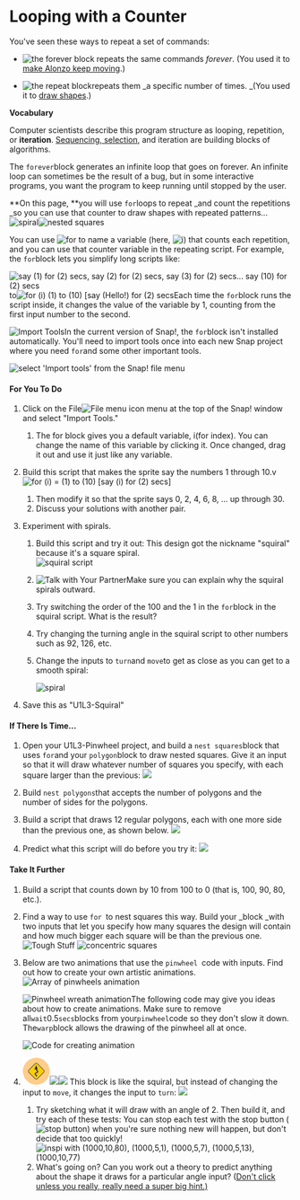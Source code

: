 # Looping with a Counter

You've seen these ways to repeat a set of commands:

* ![](http://bjc.edc.org/bjc-r/img/blocks/forever.png "the forever block") repeats the same commands _forever_. \(You used it to [make Alonzo keep moving](http://bjc.edc.org/bjc-r/cur/programming/1-introduction/1-building-an-app/6-keeping-score.html?topic=nyc_bjc%2F1-intro-loops.topic&course=bjc4nyc.html&novideo&noassignment).\)

* ![](http://bjc.edc.org/bjc-r/img/1-introduction/repeat.png "the repeat block")repeats them _a specific number of times. _\(You used it to [draw shapes](http://bjc.edc.org/bjc-r/cur/programming/1-introduction/3-drawing/1-exploring-motion.html?topic=nyc_bjc%2F1-intro-loops.topic&course=bjc4nyc.html&novideo&noassignment).\)

**Vocabulary**

Computer scientists describe this program structure as looping, repetition, or **iteration**. [Sequencing, selection](http://bjc.edc.org/bjc-r/cur/programming/1-introduction/2-gossip-and-greet/4-learning-names.html?topic=nyc_bjc%2F1-intro-loops.topic&course=bjc4nyc.html&novideo&noassignment#AP), and iteration are building blocks of algorithms.

The `forever`block generates an infinite loop that goes on forever. An infinite loop can sometimes be the result of a bug, but in some interactive programs, you want the program to keep running until stopped by the user.

**On this page, **you will use `for`loops to repeat \_and count the repetitions \_so you can use that counter to draw shapes with repeated patterns...![](http://bjc.edc.org/bjc-r/img/prog/spiral.png "spiral")![](http://bjc.edc.org/bjc-r/img/1-introduction/nested-squares.png "nested squares")

You can use ![](http://bjc.edc.org/bjc-r/img/prog/for.png "for") to name a variable \(here, ![](http://bjc.edc.org/bjc-r/img/blocks/variable-i.png "i")\) that counts each repetition, and you can use that counter variable in the repeating script. For example, the `for`block lets you simplify long scripts like:

![](http://bjc.edc.org/bjc-r/img/looping/for-loop-equivalent.png "say \(1\) for \(2\) secs, say \(2\) for \(2\) secs, say \(3\) for \(2\) secs... say \(10\) for \(2\) secs")   to![](http://bjc.edc.org/bjc-r/img/looping/for-loop-drag-i.gif "for \(i\) \(1\) to \(10\) \[say \(Hello!\) for \(2\) secs")Each time the `for`block runs the script inside, it changes the value of the variable by 1, counting from the first input number to the second.$$$$

![](http://bjc.edc.org/bjc-r/img/icons/import-tools.png "Import Tools")In the current version of Snap!, the `for`block isn't installed automatically. You'll need to import tools once into each new Snap project where you need `for`and some other important tools.

![](http://bjc.edc.org/bjc-r/img/1-introduction/import-tools.png "select &apos;Import tools&apos; from the Snap! file menu")

#### For You To Do

1. Click on the File![](http://bjc.edc.org/bjc-r/img/sys/button-file-menu.png "File menu icon") menu at the top of the Snap! window and select "Import Tools."

   1. The for block gives you a default variable, i\(for index\). You can change the name of this variable by clicking it. Once changed, drag it out and use it just like any variable.

2. Build this script that makes the sprite say the numbers 1 through 10.v![](http://bjc.edc.org/bjc-r/img/1-introduction/for-i-1-10-say-i.png "for \(i\) = \(1\) to \(10\) \[say \(i\) for \(2\) secs\]")

   1. Then modify it so that the sprite says 0, 2, 4, 6, 8, ... up through 30.
   2. Discuss your solutions with another pair.

3. Experiment with spirals.

   1. Build this script and try it out: This design got the nickname "squiral" because it's a square spiral.  
      ![](http://bjc.edc.org/bjc-r/img/looping/squirral-script.png "squiral script")

   2. ![](http://bjc.edc.org/bjc-r/img/icons/talk-with-your-partner.png "Talk with Your Partner")Make sure you can explain why the squiral spirals outward.

   3. Try switching the order of the 100 and the 1 in the `for`block in the squiral script. What is the result?
   4. Try changing the turning angle in the squiral script to other numbers such as 92, 126, etc.
   5. Change the inputs to `turn`and `move`to get as close as you can get to a smooth spiral:

      ![](http://bjc.edc.org/bjc-r/img/prog/spiral.png "spiral")

4. Save this as "U1L3-Squiral"

#### If There Is Time...

1. Open your U1L3-Pinwheel project, and build a `nest squares`block that uses `for`and your `polygon`block to draw nested squares. Give it an input so that it will draw whatever number of squares you specify, with each square larger than the previous: ![](http://bjc.edc.org/bjc-r/img/1-introduction/nested-squares.png)
2. Build `nest polygons`that accepts the number of polygons and the number of sides for the polygons.

3. Build a script that draws 12 regular polygons, each with one more side than the previous one, as shown below. ![](http://bjc.edc.org/bjc-r/img/1-introduction/polygons.png)

4. Predict what this script will do before you try it: ![](http://bjc.edc.org/bjc-r/img/1-introduction/nested-fors.png)



#### Take It Further

1. Build a script that counts down by 10 from 100 to 0 \(that is, 100, 90, 80, etc.\).

2. Find a way to use `for `to nest squares this way. Build your _block _with two inputs that let you specify how many squares the design will contain and how much bigger each square will be than the previous one.![](http://bjc.edc.org/bjc-r/img/icons/tough-stuff.png "Tough Stuff")
   ![](http://bjc.edc.org/bjc-r/img/1-introduction/concentric-squares.png "concentric squares")
3. Below are two animations that use the `pinwheel `code with inputs. Find out how to create your own artistic animations.![](http://bjc.edc.org/bjc-r/img/1-introduction/Blockswith-Inputs_img/pinwheelArray "Array of pinwheels animation")

   ![](http://bjc.edc.org/bjc-r/img/1-introduction/Blockswith-Inputs_img/PinwheelWreathAnimation.gif "Pinwheel wreath animation")The following code may give you ideas about how to create animations. Make sure to remove all`wait`0.5`secs`blocks from your`pinwheel`code so they don't slow it down. The`warp`block allows the drawing of the pinwheel all at once.

   ![](http://bjc.edc.org/bjc-r/img/1-introduction/Blockswith-Inputs_img/animationCode.png "Code for creating animation")

1. ![](/assets/u1l3p6.png)![](http://bjc.edc.org/bjc-r/img/icons/tough-stuff-mini.png)![](http://bjc.edc.org/bjc-r/img/icons/tough-stuff-mini.png) This block is like the squiral, but instead of changing the input to `move`, it changes the input to `turn`: ![](http://bjc.edc.org/bjc-r/img/1-introduction/inspi.png)
   1. Try sketching what it will draw with an angle of 2.
      Then build it, and try each of these tests:
      You can stop each test with the stop button \(![](http://bjc.edc.org/bjc-r/img/1-introduction/stop_button.png "stop button")\) when you're sure nothing new will happen, but don't decide that too quickly!
      ![](http://bjc.edc.org/bjc-r/img/1-introduction/inspi-tests.png "inspi with \(1000,10,80\), \(1000,5,1\), \(1000,5,7\), \(1000,5,13\), \(1000,10,77\)")
   2. What's going on? Can you work out a theory to predict anything about the shape it draws for a particular angle input? \([Don't click unless you really, really need a super big hint.\)](http://bjc.edc.org/bjc-r/cur/programming/1-introduction/3-drawing/6-the-for-block.html?topic=nyc_bjc%2F1-intro-loops.topic&course=bjc4nyc.html&novideo&noassignment#hint-1)



